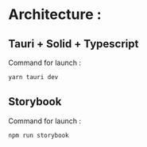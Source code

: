 
# Architecture :
## Tauri + Solid + Typescript
Command for launch :
```bash
yarn tauri dev
```

## Storybook
Command for launch :
```bash
npm run storybook
```
